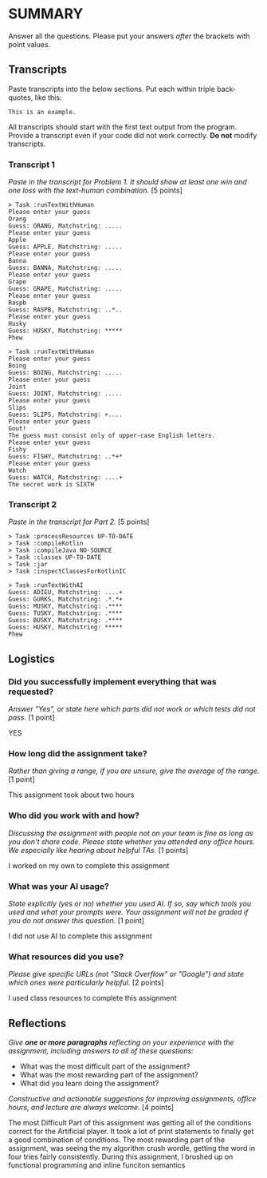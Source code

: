 # SUMMARY

Answer all the questions. Please put your answers _after_ the brackets with
point values.

## Transcripts

Paste transcripts into the below sections. Put each within triple back-quotes,
like this:

```
This is an example.
```

All transcripts should start with the first text output from the program.
Provide a transcript even if your code did not work correctly. **Do not** modify
transcripts.

### Transcript 1

_Paste in the transcript for Problem 1. It should show at least one win and one loss
with the text-human combination._ [5 points]

```
> Task :runTextWithHuman
Please enter your guess
Orang
Guess: ORANG, Matchstring: .....
Please enter your guess
Apple
Guess: APPLE, Matchstring: .....
Please enter your guess
Banna
Guess: BANNA, Matchstring: .....
Please enter your guess
Grape
Guess: GRAPE, Matchstring: .....
Please enter your guess
Raspb
Guess: RASPB, Matchstring: ..*..
Please enter your guess
Husky
Guess: HUSKY, Matchstring: *****
Phew

> Task :runTextWithHuman
Please enter your guess
Boing
Guess: BOING, Matchstring: .....
Please enter your guess
Joint
Guess: JOINT, Matchstring: .....
Please enter your guess
Slips
Guess: SLIPS, Matchstring: +....
Please enter your guess
Gout!
The guess must consist only of upper-case English letters.
Please enter your guess
Fishy
Guess: FISHY, Matchstring: ..*+*
Please enter your guess
Watch
Guess: WATCH, Matchstring: ....+
The secret work is SIXTH

```

### Transcript 2

_Paste in the transcript for Part 2._ [5 points]

```
> Task :processResources UP-TO-DATE
> Task :compileKotlin
> Task :compileJava NO-SOURCE
> Task :classes UP-TO-DATE
> Task :jar
> Task :inspectClassesForKotlinIC

> Task :runTextWithAI
Guess: ADIEU, Matchstring: ....+
Guess: GURKS, Matchstring: .*.*+
Guess: MUSKY, Matchstring: .****
Guess: TUSKY, Matchstring: .****
Guess: BUSKY, Matchstring: .****
Guess: HUSKY, Matchstring: *****
Phew
```

## Logistics

### Did you successfully implement everything that was requested?

_Answer "Yes", or state here which parts did not work or which tests did not
pass._ [1 point]

YES

### How long did the assignment take?

_Rather than giving a range, if you are unsure, give the average of the range._
[1 point]

This assignment took about two hours

### Who did you work with and how?

_Discussing the assignment with people not on your team is fine as long as you
don't share code. Please state whether you attended any office hours. We especially
like hearing about helpful TAs._ [1 points]

I worked on my own to complete this assignment

### What was your AI usage?

_State explicitly (yes or no) whether you used AI. If so, say which tools you
used and what your prompts were. Your assignment will not be graded if you do
not answer this question._ [1 point]

I did not use AI to complete this assignment

### What resources did you use?

_Please give specific URLs (not "Stack Overflow" or "Google") and state which
ones were particularly helpful._ [2 points]

I used class resources to complete this assignment

## Reflections

_Give **one or more paragraphs** reflecting on your experience with the
assignment, including answers to all of these questions:_

- What was the most difficult part of the assignment?
- What was the most rewarding part of the assignment?
- What did you learn doing the assignment?

_Constructive and actionable suggestions for improving assignments, office
hours, and lecture are always welcome._
[4 points]

The most Difficult Part of this assignment was getting all of the conditions correct for the Artificial player. It took a lot of print statements to finally get a good combination of conditions. The most rewarding part of the assignment, was seeing the my algorithm crush wordle, getting the word in four tries fairly consistently. During this assignment, I brushed up on functional programming and inline funciton semantics
